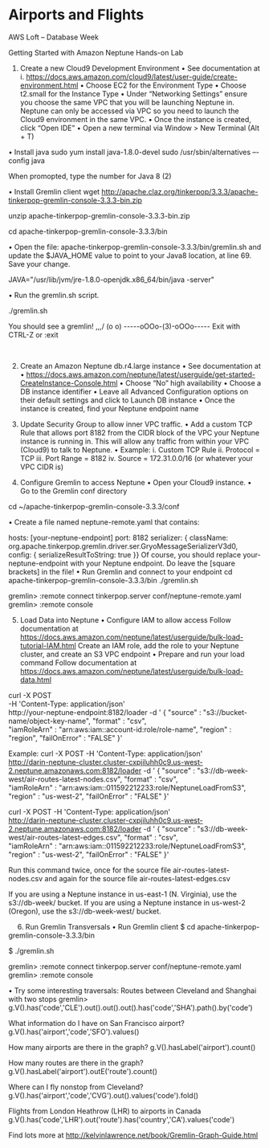 # Airports and Flights

AWS Loft – Database Week

Getting Started with Amazon Neptune Hands-on Lab

1.	Create a new Cloud9 Development Environment
•	See documentation at
i.	https://docs.aws.amazon.com/cloud9/latest/user-guide/create-environment.html
•	Choose EC2 for the Environment Type
•	Choose t2.small for the Instance Type
•	Under “Networking Settings” ensure you choose the same VPC that you will be launching Neptune in. Neptune can only be accessed via VPC so you need to launch the Cloud9 environment in the same VPC.
•	Once the instance is created, click “Open IDE”
•	Open a new terminal via Window > New Terminal (Alt + T)

•	Install java
sudo yum install java-1.8.0-devel
sudo /usr/sbin/alternatives –-config java

When promopted, type the number for Java 8 (2)

•	Install Gremlin client
wget http://apache.claz.org/tinkerpop/3.3.3/apache-tinkerpop-gremlin-console-3.3.3-bin.zip 

unzip apache-tinkerpop-gremlin-console-3.3.3-bin.zip 

cd apache-tinkerpop-gremlin-console-3.3.3/bin

•	Open the file: apache-tinkerpop-gremlin-console-3.3.3/bin/gremlin.sh and update the $JAVA_HOME value to point to your Java8 location, at line 69. Save your change.

JAVA="/usr/lib/jvm/jre-1.8.0-openjdk.x86_64/bin/java -server"

•	Run the gremlin.sh script.

./gremlin.sh

You should see a gremlin!
         \,,,/
         (o o)
-----oOOo-(3)-oOOo-----
Exit with CTRL-Z or :exit

 

2.	Create an Amazon Neptune db.r4.large instance
•	See documentation at
•	https://docs.aws.amazon.com/neptune/latest/userguide/get-started-CreateInstance-Console.html
•	Choose “No” high availability
•	Choose a DB instance identifier
•	Leave all Advanced Configuration options on their default settings and click to Launch DB instance
•	Once the instance is created, find your Neptune endpoint name
3.	Update Security Group to allow inner VPC traffic.
•	Add a custom TCP Rule that allows port 8182 from the CIDR block of the VPC your Neptune instance is running in. This will allow any traffic from within your VPC (Cloud9) to talk to Neptune.
•	Example:
i.	Custom TCP Rule
ii.	Protocol = TCP
iii.	Port Range = 8182
iv.	Source = 172.31.0.0/16 (or whatever your VPC CIDR is)

4.	Configure Gremlin to access Neptune
•	Open your Cloud9 instance.
•	Go to the Gremlin conf directory

cd ~/apache-tinkerpop-gremlin-console-3.3.3/conf

•	Create a file named neptune-remote.yaml that contains:

hosts: [your-neptune-endpoint]
port: 8182
serializer: { className: org.apache.tinkerpop.gremlin.driver.ser.GryoMessageSerializerV3d0, config: { serializeResultToString: true }}
Of course, you should replace your-neptune-endpoint with your Neptune endpoint. Do leave the [square brackets] in the file!
•	Run Gremlin and connect to your endpoint
cd apache-tinkerpop-gremlin-console-3.3.3/bin
./gremlin.sh

gremlin> :remote connect tinkerpop.server conf/neptune-remote.yaml
gremlin> :remote console

5.	Load Data into Neptune
•	Configure IAM to allow access
Follow documentation at https://docs.aws.amazon.com/neptune/latest/userguide/bulk-load-tutorial-IAM.html
Create an IAM role, add the role to your Neptune cluster, and create an S3 VPC endpoint
•	Prepare and run your load command
Follow documentation at https://docs.aws.amazon.com/neptune/latest/userguide/bulk-load-data.html 

curl -X POST \
    -H 'Content-Type: application/json' \
    http://your-neptune-endpoint:8182/loader -d '
    { 
      "source" : "s3://bucket-name/object-key-name", 
      "format" : "csv",  
      "iamRoleArn" : "arn:aws:iam::account-id:role/role-name", 
      "region" : "region", 
      "failOnError" : "FALSE"
    }'

Example:
curl -X POST -H 'Content-Type: application/json' \
    http://darin-neptune-cluster.cluster-cxpjiluhh0c9.us-west-2.neptune.amazonaws.com:8182/loader -d '
    { 
      "source" : "s3://db-week-west/air-routes-latest-nodes.csv", 
      "format" : "csv",  
      "iamRoleArn" : "arn:aws:iam::011592212233:role/NeptuneLoadFromS3", 
      "region" : "us-west-2", 
      "failOnError" : "FALSE"
}'

curl -X POST -H 'Content-Type: application/json' \
    http://darin-neptune-cluster.cluster-cxpjiluhh0c9.us-west-2.neptune.amazonaws.com:8182/loader -d '
    { 
      "source" : "s3://db-week-west/air-routes-latest-edges.csv", 
      "format" : "csv",  
      "iamRoleArn" : "arn:aws:iam::011592212233:role/NeptuneLoadFromS3", 
      "region" : "us-west-2", 
      "failOnError" : "FALSE"
}'

Run this command twice, once for the source file air-routes-latest-nodes.csv and again for the source file air-routes-latest-edges.csv

If you are using a Neptune instance in us-east-1 (N. Virginia), use the s3://db-week/ bucket. If you are using a Neptune instance in us-west-2 (Oregon), use the s3://db-week-west/ bucket.



 
6.	Run Gremlin Transversals
•	Run Gremlin client
$ cd apache-tinkerpop-gremlin-console-3.3.3/bin

$ ./gremlin.sh

gremlin> :remote connect tinkerpop.server conf/neptune-remote.yaml
gremlin> :remote console


•	Try some interesting traversals:
Routes between Cleveland and Shanghai with two stops
gremlin> g.V().has('code','CLE').out().out().out().has('code','SHA').path().by('code')

What information do I have on San Francisco airport?
g.V().has('airport','code','SFO').values()

How many airports are there in the graph?
g.V().hasLabel('airport').count()

How many routes are there in the graph?
g.V().hasLabel('airport').outE('route').count()

Where can I fly nonstop from Cleveland?
g.V().has('airport','code','CVG').out().values('code').fold()

Flights from London Heathrow (LHR) to airports in Canada
g.V().has('code','LHR').out('route').has('country','CA').values('code')

Find lots more at http://kelvinlawrence.net/book/Gremlin-Graph-Guide.html
